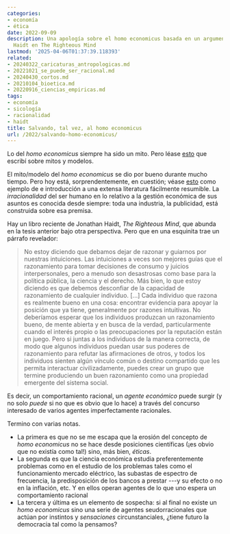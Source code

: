 ```yaml
---
categories:
- economía
- ética
date: 2022-09-09
description: Una apología sobre el homo economicus basada en un argumento de Jonathan
  Haidt en The Righteous Mind
lastmod: '2025-04-06T01:37:39.118393'
related:
- 20240322_caricaturas_antropologicas.md
- 20221021_se_puede_ser_racional.md
- 20240430_cortos.md
- 20210104_bioetica.md
- 20220916_ciencias_empiricas.md
tags:
- economía
- sicología
- racionalidad
- haidt
title: Salvando, tal vez, al homo economicus
url: /2022/salvando-homo-economicus/
---
```


Lo del _homo economicus_ siempre ha sido un mito. Pero léase [esto](/2022/mitos-modelos/) que escribí sobre mitos y modelos.

El mito/modelo del _homo economicus_ se dio por bueno durante mucho tiempo. Pero hoy está, sorprendentemente, en cuestión; véase [esto](https://nadaesgratis.es/admin/que-maximiza-el-homo-economicus-ii%c2%b9) como ejemplo de e introducción a una extensa literatura fácilmente resumible. La _irracionalidad_ del ser humano en lo relativo a la gestión económica de sus asuntos es conocida desde siempre: toda una industria, la publicidad, está construida sobre esa premisa.

Hay un libro reciente de Jonathan Haidt, _The Righteous Mind_, que abunda en la tesis anterior bajo otra perspectiva. Pero que en una esquinita trae un párrafo revelador:

> No estoy diciendo que debamos dejar de razonar y guiarnos por nuestras intuiciones. Las intuiciones a veces son mejores guías que el razonamiento para tomar decisiones de consumo y juicios interpersonales, pero a menudo son desastrosas como base para la política pública, la ciencia y el derecho. Más bien, lo que estoy diciendo es que debemos desconfiar de la capacidad de razonamiento de cualquier individuo. [...] Cada individuo que razona es realmente bueno en una cosa: encontrar evidencia para apoyar la posición que ya tiene, generalmente por razones intuitivas. No deberíamos esperar que los individuos produzcan un razonamiento bueno, de mente abierta y en busca de la verdad, particularmente cuando el interés propio o las preocupaciones por la reputación están en juego. Pero si juntas a los individuos de la manera correcta, de modo que algunos individuos puedan usar sus poderes de razonamiento para refutar las afirmaciones de otros, y todos los individuos sienten algún vínculo común o destino compartido que les permita interactuar civilizadamente, puedes crear un grupo que termine produciendo un buen razonamiento como una propiedad emergente del sistema social.

Es decir, un comportamiento racional, un _agente económico_ puede surgir (y no solo _puede_ si no que es obvio que lo hace) a través del concurso interesado de varios agentes imperfectamente racionales.

Termino con varias notas.

* La primera es que no se me escapa que la erosión del concepto de _homo economicus_ no se hace desde posiciones científicas (¡es obvio que no existía como tal!) sino, más bien, _éticas_.
* La segunda es que la ciencia económica estudia preferentemente problemas como en el estudio de los problemas tales como el funcionamiento mercado eléctrico, las subastas de espectro de frecuencia, la predisposición de los bancos a prestar ---y su efecto o no en la inflación, etc. Y en ellos operan agentes de lo que uno espera un comportamiento racional
* La tercera y última es un elemento de sospecha: si al final no existe un _homo economicus_ sino una serie de agentes seudorracionales que actúan por instintos y _sensaciones_ circunstanciales, ¿tiene futuro la democracia tal como la pensamos?
